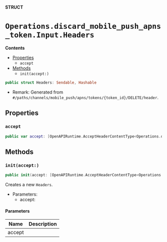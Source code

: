 **STRUCT**

# `Operations.discard_mobile_push_apns_token.Input.Headers`

**Contents**

- [Properties](#properties)
  - `accept`
- [Methods](#methods)
  - `init(accept:)`

```swift
public struct Headers: Sendable, Hashable
```

- Remark: Generated from `#/paths/channels/mobile_push/apns/tokens/{token_id}/DELETE/header`.

## Properties
### `accept`

```swift
public var accept: [OpenAPIRuntime.AcceptHeaderContentType<Operations.discard_mobile_push_apns_token.AcceptableContentType>]
```

## Methods
### `init(accept:)`

```swift
public init(accept: [OpenAPIRuntime.AcceptHeaderContentType<Operations.discard_mobile_push_apns_token.AcceptableContentType>] = .defaultValues())
```

Creates a new `Headers`.

- Parameters:
  - accept:

#### Parameters

| Name | Description |
| ---- | ----------- |
| accept |  |